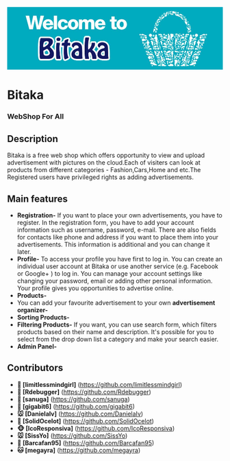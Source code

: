
<img src="Bitaka/Bitaka/Pictures/banner-shop.gif">

# Bitaka
### WebShop For All


## Description

Bitaka is a free web shop which offers opportunity to view and upload advertisement with pictures on the cloud.Each of visiters can look at products from different categories - Fashion,Cars,Home and etc.The Registered users have privileged rights as adding advertisements.


## Main features
* **Registration-** If you want to place your own advertisements, you have to register. In the registration form, you have to add your account information such as username, password, e-mail. There are also  fields for contacts like phone and address if you want to place them into your advertisements. This information is additional and you can change it later. 
* **Profile-** To access your profile you have first to log in. You can create an individual user account at Bitaka or use another service (e.g. Facebook or Google+ ) to log in. You can manage your account settings like changing your password, email or adding other personal information.  Your profile gives you opportunities to advertise online.
* **Products-**
* You can add your favourite advertisement to your own **advertisement organizer-**
* **Sorting Products-**
* **Filtering Products-** If you want, you can use search form, 
which filters products based on their name and description. It's possible for you to select
 from the drop down list a category and make your search easier.
* **Admin Panel-**


## Contributors

* **:panda_face: [limitlessmindgirl]** (https://github.com/limitlessmindgirl)
* **:hamster: [Rdebugger]** (https://github.com/Rdebugger)
* **:dolphin: [sanuga]** (https://github.com/sanuga)
* **:hatched_chick: [gigabit6]** (https://github.com/gigabit6)
* **:mouse: [DanielaIv]** (https://github.com/DanielaIv)
* **:tiger: [SolidOcelot]** (https://github.com/SolidOcelot)
* **:monkey_face: [IcoResponsiva]** (https://github.com/IcoResponsiva)
* **:mouse: [SissYo]** (https://github.com/SissYo)
* **:frog: [Barcafan95]** (https://github.com/Barcafan95)
* **:cat: [megayra]** (https://github.com/megayra)


